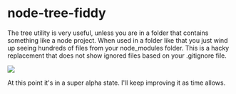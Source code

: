 # node-tree-fiddy

The tree utility is very useful, unless you are in a folder that contains something like a node project. When used in a folder like that you just wind up seeing hundreds of files from your node_modules folder. This is a hacky replacement that does not show ignored files based on your .gitignore file.

<a href="https://asciinema.org/a/ddgtztnvdk9emwsvqfmj0tlxr" target="_blank"><img src="https://asciinema.org/a/ddgtztnvdk9emwsvqfmj0tlxr.png" /></a>

At this point it's in a super alpha state. I'll keep improving it as time allows.
